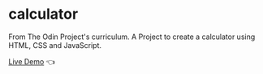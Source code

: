 # calculator

From The Odin Project's curriculum.
A Project to create a calculator using HTML, CSS and JavaScript.

[Live Demo](https://eddie-thiiru.github.io/calculator/) :point_left:
